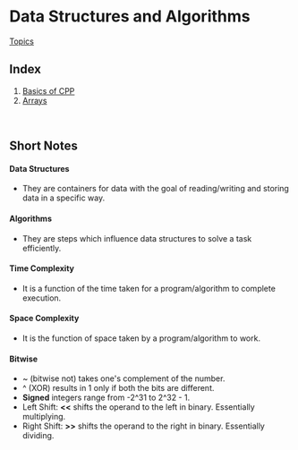# Data Structures and Algorithms
[Topics](https://abhibafna.notion.site/Data-Structures-and-Algorithms-867e77cd5c61409a8af06d01488fbe0b)


## Index
1. [Basics of CPP](https://github.com/AbhigyanBafna/brain2/tree/main/DSA/Basics)
2. [Arrays](https://github.com/AbhigyanBafna/brain2/tree/main/DSA/Arrays)

<br>

## Short Notes

#### Data Structures 
- They are containers for data with the goal of reading/writing and storing data in a specific way.

#### Algorithms
- They are steps which influence data structures to solve a task efficiently.

#### Time Complexity
- It is a function of the time taken for a program/algorithm to complete execution.

#### Space Complexity
- It is the function of space taken by a program/algorithm to work.

#### Bitwise
- ~ (bitwise not) takes one's complement of the number.
- ^ (XOR) results in 1 only if both the bits are different.
- <b>Signed</b> integers range from -2^31 to 2^32 - 1.
- Left Shift: <b>\<\<</b> shifts the operand to the left in binary. Essentially multiplying.
- Right Shift: <b>\>\></b> shifts the operand to the right in binary. Essentially dividing.
